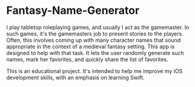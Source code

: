 # Fantasy-Name-Generator

I play tabletop roleplaying games, and usually I act as the gamemaster. In such
games, it's the gamemasters job to present stories to the players. Often, this
involves coming up with many character names that sound appropriate in the
context of a medieval fantasy setting. This app is designed to help with that
task. It lets the user randomly generate such names, mark her favorites, and
quickly share the list of favorites.

This is an educational project. It's intended to help me improve my iOS
development skills, with an emphasis on learning Swift.

